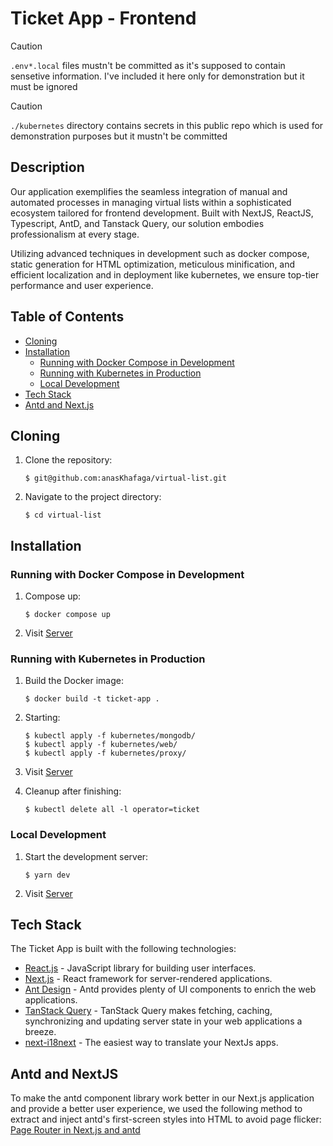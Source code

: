 # Ticket App - Frontend

> [!CAUTION]
> `.env*.local` files mustn't be committed as it's supposed to contain sensetive information. I've included it here only for demonstration but it must be ignored

> [!CAUTION]
> `./kubernetes` directory contains secrets in this public repo which is used for demonstration purposes but it mustn't be committed

## Description

Our application exemplifies the seamless integration of manual and automated processes in managing virtual lists within a sophisticated ecosystem tailored for frontend development. Built with NextJS, ReactJS, Typescript, AntD, and Tanstack Query, our solution embodies professionalism at every stage.

Utilizing advanced techniques in development such as docker compose, static generation for HTML optimization, meticulous minification, and efficient localization and in deployment like kubernetes, we ensure top-tier performance and user experience.

## Table of Contents

- [Cloning](#cloning)
- [Installation](#installation)
  - [Running with Docker Compose in Development](#running-with-docker-compose)
  - [Running with Kubernetes in Production](#running-with-kube)
  - [Local Development](#local-development)
- [Tech Stack](#tech-stack)
- [Antd and Next.js](#antd-and-nextjs)


## Cloning
1. Clone the repository:

    ```
    $ git@github.com:anasKhafaga/virtual-list.git
    ```

2. Navigate to the project directory:

    ```
    $ cd virtual-list
    ```

## Installation

### Running with Docker Compose in Development
1. Compose up:

    ```
    $ docker compose up
    ```
2. Visit [Server](http://localhost:4000)
### Running with Kubernetes in Production
1. Build the Docker image:

    ```
    $ docker build -t ticket-app .

2. Starting:

    ```
    $ kubectl apply -f kubernetes/mongodb/
    $ kubectl apply -f kubernetes/web/
    $ kubectl apply -f kubernetes/proxy/
    ```
3. Visit [Server](http://localhost:5000)
4. Cleanup after finishing:

    ```
    $ kubectl delete all -l operator=ticket
    ```

### Local Development

1. Start the development server:

    ```
    $ yarn dev
    ```
2. Visit [Server](http://localhost:3000)


## Tech Stack

The Ticket App is built with the following technologies:

- [React.js](https://reactjs.org/) - JavaScript library for building user interfaces.
- [Next.js](https://nextjs.org/) - React framework for server-rendered applications.
- [Ant Design](https://ant.design/) - Antd provides plenty of UI components to enrich the web applications.
- [TanStack Query](https://tanstack.com/query) - TanStack Query makes fetching, caching, synchronizing and updating server state in your web applications a breeze.
- [next-i18next](https://github.com/i18next/next-i18next) - The easiest way to translate your NextJs apps.
## Antd and NextJS
To make the antd component library work better in our Next.js application and provide a better user experience, we used the following method to extract and inject antd's first-screen styles into HTML to avoid page flicker: [Page Router in Next.js and antd](https://ant.design/docs/react/use-with-next#using-pages-router)




